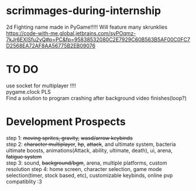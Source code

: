 # scrimmages-during-internship
2d Fighting name made in PyGame!!!!!
Will feature many skrunklies
https://code-with-me.global.jetbrains.com/syPOqmz-7kJr6EXlSfu2vQ#p=PC&fp=95838532080C2E7929C60B563B5AF00C0FC7D2568EA72AF8AA56775B2EB09076
# TO DO
use socket for multiplayer !!!!  
pygame.clock PLS  
Find a solution to program crashing after background video finishes(loop?)



# Development Prospects
step 1: ~~moving sprites, gravity,~~ ~~wasd/arrow keybinds~~  
step 2: ~~character multiplayer~~, ~~hp~~, ~~attack~~, and ultimate system, bacteria ultimate boosts, animations(Attack, ability, ultimate, death), ui, arena, ~~fatigue system~~  
step 3: sound, ~~background/bgm~~, arena, multiple platforms, custom resolution
step 4: home screen, character selection, game mode selection(timer, stock based, etc), customizable keybinds, online pvp compatiblity :3
